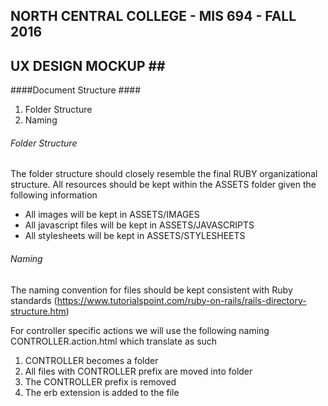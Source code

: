 ## NORTH CENTRAL COLLEGE - MIS 694 - FALL 2016 
UX DESIGN MOCKUP ##
----------
####Document Structure ####

 1. Folder Structure
 2. Naming

###### Folder Structure ######
The folder structure should closely resemble the final RUBY organizational structure.
All resources should be kept within the ASSETS folder given the following information

 - All images will be kept in ASSETS/IMAGES
 - All javascript files will be kept in ASSETS/JAVASCRIPTS
 - All stylesheets will be kept in ASSETS/STYLESHEETS

###### Naming ######
The naming convention for files should be kept consistent with Ruby standards
(https://www.tutorialspoint.com/ruby-on-rails/rails-directory-structure.htm)

For controller specific actions we will use the following naming
CONTROLLER.action.html which translate as such

 1. CONTROLLER becomes a folder
 2. All files with CONTROLLER prefix are moved into folder
 3. The CONTROLLER prefix is removed
 4. The erb extension is added to the file
